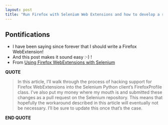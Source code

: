 ```yaml
---
layout: post
title: "Run Firefox with Selenium Web Extensions and how to develop a simple Firefox WebExtension"
---
```


## Pontifications

* I have been saying since forever that I should write a Firefox WebExtension!
* And this post makes it sound easy :-) !
* From [Using Firefox WebExtensions with Selenium](https://intoli.com/blog/firefox-extensions-with-selenium/)

**QUOTE**

<blockquote>

In this article, I’ll walk through the process of hacking support for Firefox WebExtensions into the Selenium Python client’s FirefoxProfile class. I’ve also put my money where my mouth is and submitted these changes as a pull request on the Selenium repository. This means that hopefully the workaround described in this article will eventually not be necessary. I’ll be sure to update this once that’s the case.

</blockquote>


**END QUOTE**
